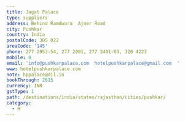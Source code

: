 ```yaml
---
title: Jagat Palace
type: suppliers
address: Behind Ramdwara  Ajmer Road
city: Pushkar
country: India
postalCode: 305 022
areaCode: '145'
phone: 277 2953-54, 277 2001, 277 2401-03, 320 4223
mobile: 0
email: 'info@pushkarpalace.com  hotelpushkarpalace@gmail.com  '
www: hotelpushkarpalace.com
note: hppalace@dil.in
bookThrough: 2615
currency: INR
gstType: 1
path: /destinations/india/states/rajasthan/cities/pushkar/
category:
  - H
---
```


